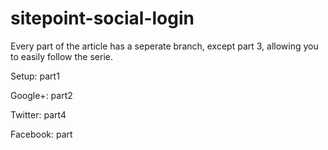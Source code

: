 sitepoint-social-login
======================

Every part of the article has a seperate branch, except part 3, allowing you to easily follow the serie.


Setup: part1

Google+: part2

Twitter: part4

Facebook: part
